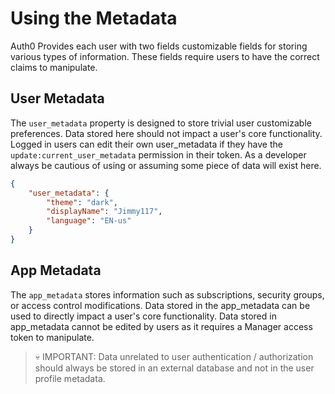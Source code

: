 # Using the Metadata

Auth0 Provides each user with two fields customizable fields for storing various types of information. These fields require users to have the correct claims to manipulate.

## User Metadata
The `user_metadata` property is designed to store trivial user customizable preferences. Data stored here should not impact a user's core functionality. Logged in users can edit their own user_metadata if they have the `update:current_user_metadata` permission in their token. As a developer always be cautious of using or assuming some piece of data will exist here.

```json
{
    "user_metadata": {
        "theme": "dark",
        "displayName": "Jimmy117",
        "language": "EN-us"
    }
}
```

## App Metadata
The `app_metadata` stores information such as subscriptions, security groups, or access control modifications. Data stored in the app_metadata can be used to directly impact a user's core functionality. Data stored in app_metadata cannot be edited by users as it requires a Manager access token to manipulate.

> 💀 IMPORTANT: Data unrelated to user authentication / authorization should always be stored in an external database and not in the user profile metadata.